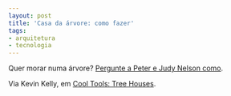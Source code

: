 ```yaml
---
layout: post
title: 'Casa da árvore: como fazer'
tags:
- arquitetura
- tecnologia
---
```


Quer morar numa árvore? [Pergunte a Peter e Judy Nelson como](http://www.kk.org/cooltools/archives/005850.php?utm_source=feedburner&utm_medium=feed&utm_campaign=Feed%3A+kklifestream+%28KK+Lifestream%29).

Via Kevin Kelly, em [Cool Tools: Tree Houses](http://www.kk.org/cooltools/archives/005850.php?utm_source=feedburner&utm_medium=feed&utm_campaign=Feed%3A+kklifestream+%28KK+Lifestream%29).
